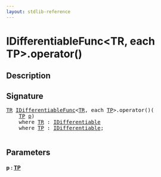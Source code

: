```yaml
---
layout: stdlib-reference
---
```


# IDifferentiableFunc\<TR, each TP\>\.operator\(\)

## Description





## Signature 

<pre>
<a href="index.html#typeparam-TR" class="code_type">TR</a> <a href="index.html" class="code_type">IDifferentiableFunc</a>&lt;<a href="index.html#typeparam-TR" class="code_type">TR</a>, <span class="code_keyword">each</span> <a href="index.html#typeparam-TP" class="code_type">TP</a>&gt;.operator()(
    <a href="index.html#typeparam-TP" class="code_type">TP</a> <a href="operatorx28x29.html#decl-p" class="code_param">p</a>)
    <span class='code_keyword'>where</span> <a href="index.html#typeparam-TR" class="code_type">TR</a> : <a href="../idifferentiable-01/index.html" class="code_type">IDifferentiable</a>
    <span class='code_keyword'>where</span> <a href="index.html#typeparam-TP" class="code_type">TP</a> : <a href="../idifferentiable-01/index.html" class="code_type">IDifferentiable</a>;

</pre>

## Parameters

####  <a id="decl-p"></a>p  : [TP](index#typeparam-TP)

